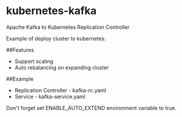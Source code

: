 # kubernetes-kafka
Apache Kafka to Kubernetes Replication Controller

Example of deploy cluster to kubernetes.

##Features
* Support scaling
* Auto rebalancing on expanding cluster

##Example

* Replication Controller - kafka-rc.yaml
* Service - kafka-service.yaml

Don't forget set ENABLE_AUTO_EXTEND environment variable to true.

